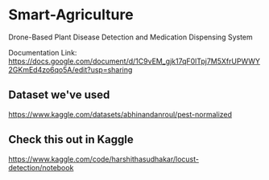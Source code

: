 # Smart-Agriculture
Drone-Based Plant Disease Detection and Medication Dispensing System

Documentation Link: https://docs.google.com/document/d/1C9vEM_gjk17qF0lTpj7M5XfrUPWWY2GKmEd4zo6qo5A/edit?usp=sharing

## Dataset we've used
https://www.kaggle.com/datasets/abhinandanroul/pest-normalized

## Check this out in Kaggle
https://www.kaggle.com/code/harshithasudhakar/locust-detection/notebook
